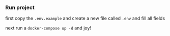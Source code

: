 ### Run project

first copy the `.env.example` and create a new file called `.env` and fill all fields

next run a `docker-compose up -d` and joy!